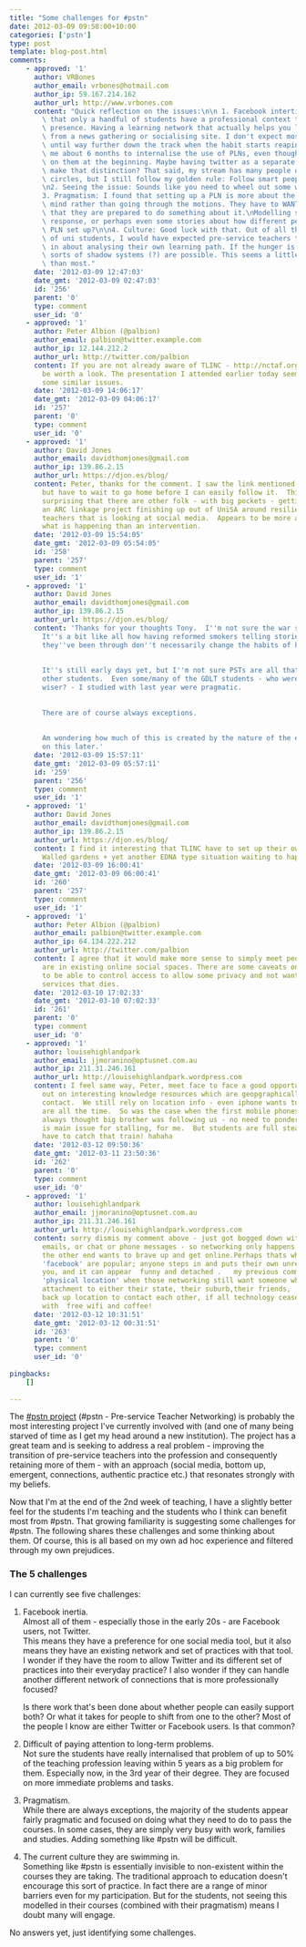 ```yaml
---
title: "Some challenges for #pstn"
date: 2012-03-09 09:58:00+10:00
categories: ['pstn']
type: post
template: blog-post.html
comments:
    - approved: '1'
      author: VRBones
      author_email: vrbones@hotmail.com
      author_ip: 59.167.214.162
      author_url: http://www.vrbones.com
      content: "Quick reflection on the issues:\n\n 1. Facebook intertia. My guess is\
        \ that only a handful of students have a professional context to their facebook\
        \ presence. Having a learning network that actually helps you learn is different\
        \ from a news gathering or socialising site. I don't expect most will get that\
        \ until way further down the track when the habit starts reaping rewards. It took\
        \ me about 6 months to internalise the use of PLNs, even though I was dead keen\
        \ on them at the beginning. Maybe having twitter as a separate network can help\
        \ make that distinction? That said, my stream has many people outside professional\
        \ circles, but I still follow my golden rule: Follow smart people (http://www.vrbones.com/2009/04/follow-smart-people.html).\n\
        \n2. Seeing the issue: Sounds like you need to wheel out some war stories.\n\n\
        3. Pragmatism: I found that setting up a PLN is more about the right frame of\
        \ mind rather than going through the motions. They have to WANT to learn. Enough\
        \ that they are prepared to do something about it.\nModelling seems the most appropriate\
        \ response, or perhaps even some stories about how different people got their\
        \ PLN set up?\n\n4. Culture: Good luck with that. Out of all the different types\
        \ of uni students, I would have expected pre-service teachers to be the most keyed\
        \ in about analysing their own learning path. If the hunger is there, then all\
        \ sorts of shadow systems (?) are possible. This seems a little more official\
        \ than most."
      date: '2012-03-09 12:47:03'
      date_gmt: '2012-03-09 02:47:03'
      id: '256'
      parent: '0'
      type: comment
      user_id: '0'
    - approved: '1'
      author: Peter Albion (@palbion)
      author_email: palbion@twitter.example.com
      author_ip: 12.144.212.2
      author_url: http://twitter.com/palbion
      content: If you are not already aware of TLINC - http://nctaf.org/tlinc/ - it may
        be worth a look. The presentation I attended earlier today seemed to be addressing
        some similar issues.
      date: '2012-03-09 14:06:17'
      date_gmt: '2012-03-09 04:06:17'
      id: '257'
      parent: '0'
      type: comment
      user_id: '0'
    - approved: '1'
      author: David Jones
      author_email: davidthomjones@gmail.com
      author_ip: 139.86.2.15
      author_url: https://djon.es/blog/
      content: Peter, thanks for the comment. I saw the link mentioned in your tweet stream,
        but have to wait to go home before I can easily follow it.  This post helps. Not
        surprising that there are other folk - with big pockets - getting into this. There's
        an ARC linkage project finishing up out of UniSA around resilience and early service
        teachers that is looking at social media.  Appears to be more an evaluation of
        what is happening than an intervention.
      date: '2012-03-09 15:54:05'
      date_gmt: '2012-03-09 05:54:05'
      id: '258'
      parent: '257'
      type: comment
      user_id: '1'
    - approved: '1'
      author: David Jones
      author_email: davidthomjones@gmail.com
      author_ip: 139.86.2.15
      author_url: https://djon.es/blog/
      content: 'Thanks for your thoughts Tony.  I''m not sure the war stories would help.
        It''s a bit like all how having reformed smokers telling stories about the changes
        they''ve been through don''t necessarily change the habits of heavy smokers.
    
    
        It''s still early days yet, but I''m not sure PSTs are all that different from
        other students.  Even some/many of the GDLT students - who were much older &amp;
        wiser? - I studied with last year were pragmatic.
    
    
        There are of course always exceptions.
    
    
        Am wondering how much of this is created by the nature of the education system....more
        on this later.'
      date: '2012-03-09 15:57:11'
      date_gmt: '2012-03-09 05:57:11'
      id: '259'
      parent: '256'
      type: comment
      user_id: '1'
    - approved: '1'
      author: David Jones
      author_email: davidthomjones@gmail.com
      author_ip: 139.86.2.15
      author_url: https://djon.es/blog/
      content: I find it interesting that TLINC have to set up their own social network.
        Walled gardens + yet another EDNA type situation waiting to happen.
      date: '2012-03-09 16:00:41'
      date_gmt: '2012-03-09 06:00:41'
      id: '260'
      parent: '257'
      type: comment
      user_id: '1'
    - approved: '1'
      author: Peter Albion (@palbion)
      author_email: palbion@twitter.example.com
      author_ip: 64.134.222.212
      author_url: http://twitter.com/palbion
      content: I agree that it would make more sense to simply meet people where they
        are in existing online social spaces. There are some caveats on that such as wanting
        to be able to control access to allow some privacy and not wanting to deal with
        services that dies.
      date: '2012-03-10 17:02:33'
      date_gmt: '2012-03-10 07:02:33'
      id: '261'
      parent: '0'
      type: comment
      user_id: '0'
    - approved: '1'
      author: louisehighlandpark
      author_email: jjmoranino@optusnet.com.au
      author_ip: 211.31.246.161
      author_url: http://louisehighlandpark.wordpress.com
      content: I feel same way, Peter, meet face to face a good opportunity, but can miss
        out on interesting knowledge resources which are geopgraphically impossible to
        contact.  We still rely on location info - even iphone wants to know where we
        are all the time.  So was the case when the first mobile phones came out.  We
        always thought big brother was following us - no need to ponder these days.  Privacy
        is main issue for stalling, for me.  But students are full steam ahead - and we
        have to catch that train! hahaha
      date: '2012-03-12 09:50:36'
      date_gmt: '2012-03-11 23:50:36'
      id: '262'
      parent: '0'
      type: comment
      user_id: '0'
    - approved: '1'
      author: louisehighlandpark
      author_email: jjmoranino@optusnet.com.au
      author_ip: 211.31.246.161
      author_url: http://louisehighlandpark.wordpress.com
      content: sorry dismis my comment above - just got bogged down with no feedback from
        emails, or chat or phone messages - so networking only happens if the person on
        the other end wants to brave up and get online.Perhaps thats why 'twitter' and
        'facebook' are popular; anyone steps in and puts their own unrelated agenda after
        you, and it can appear  funny and detached .   my previous comment referred to
        'physical location' when those networking still want someone who has a common
        attachment to either their state, their suburb,their friends,  so can have  a
        back up location to contact each other, if all technology ceases to be! Like McDonalds,
        with  free wifi and coffee!
      date: '2012-03-12 10:31:51'
      date_gmt: '2012-03-12 00:31:51'
      id: '263'
      parent: '0'
      type: comment
      user_id: '0'
    
pingbacks:
    []
    
---
```

The [#pstn project](http://universityofawesome.org/pstn/) (#pstn - Pre-service Teacher Networking) is probably the most interesting project I've currently involved with (and one of many being starved of time as I get my head around a new institution). The project has a great team and is seeking to address a real problem - improving the transition of pre-service teachers into the profession and consequently retaining more of them - with an approach (social media, bottom up, emergent, connections, authentic practice etc.) that resonates strongly with my beliefs.

Now that I'm at the end of the 2nd week of teaching, I have a slightly better feel for the students I'm teaching and the students who I think can benefit most from #pstn. That growing familiarity is suggesting some challenges for #pstn. The following shares these challenges and some thinking about them. Of course, this is all based on my own ad hoc experience and filtered through my own prejudices.

### The 5 challenges

I can currently see five challenges:

1. Facebook inertia.  
    Almost all of them - especially those in the early 20s - are Facebook users, not Twitter.  
    This means they have a preference for one social media tool, but it also means they have an existing network and set of practices with that tool. I wonder if they have the room to allow Twitter and its different set of practices into their everyday practice? I also wonder if they can handle another different network of connections that is more professionally focused?
    
    Is there work that's been done about whether people can easily support both? Or what it takes for people to shift from one to the other? Most of the people I know are either Twitter or Facebook users. Is that common?
    
2. Difficult of paying attention to long-term problems.  
    Not sure the students have really internalised that problem of up to 50% of the teaching profession leaving within 5 years as a big problem for them. Especially now, in the 3rd year of their degree. They are focused on more immediate problems and tasks.
3. Pragmatism.  
    While there are always exceptions, the majority of the students appear fairly pragmatic and focused on doing what they need to do to pass the courses. In some cases, they are simply very busy with work, families and studies. Adding something like #pstn will be difficult.
4. The current culture they are swimming in.  
    Something like #pstn is essentially invisible to non-existent within the courses they are taking. The traditional approach to education doesn't encourage this sort of practice. In fact there are a range of minor barriers even for my participation. But for the students, not seeing this modelled in their courses (combined with their pragmatism) means I doubt many will engage.

No answers yet, just identifying some challenges.
